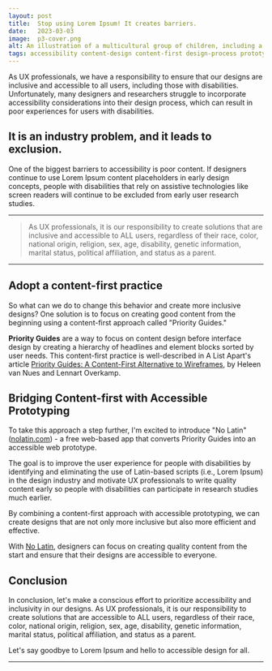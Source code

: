 ```yaml
---
layout: post
title:  Stop using Lorem Ipsum! It creates barriers.
date:   2023-03-03
image:  p3-cover.png
alt: An illustration of a multicultural group of children, including a boy in a wheelchair, smiling for a photo celebrating those who design with Accessibility in mind.
tags: accessibility content-design content-first design-process prototyping
---
```



As UX professionals, we have a responsibility to ensure that our designs are inclusive and accessible to all users, including those with disabilities. Unfortunately, many designers and researchers struggle to incorporate accessibility considerations into their design process, which can result in poor experiences for users with disabilities. 

## It is an industry problem, and it leads to exclusion.

One of the biggest barriers to accessibility is poor content. If designers continue to use Lorem Ipsum content placeholders in early design concepts, people with disabilities that rely on assistive technologies like screen readers will continue to be excluded from early user research studies.

<hr/>

<blockquote>As UX professionals, it is our responsibility to create solutions that are inclusive and accessible to ALL users, regardless of their race, color, national origin, religion, sex, age, disability, genetic information, marital status, political affiliation, and status as a parent.</blockquote>

<hr/>

## Adopt a content-first practice 

So what can we do to change this behavior and create more inclusive designs? One solution is to focus on creating good content from the beginning using a content-first approach called "Priority Guides."

__Priority Guides__ are a way to focus on content design before interface design by creating a hierarchy of headlines and element blocks sorted by user needs. This content-first practice is well-described in A List Apart's article <a href="https://alistapart.com/article/priority-guides-a-content-first-alternative-to-wireframes/" target="_blank" rel="noopener noreferrer">Priority Guides: A Content-First Alternative to Wireframes</a>, by Heleen van Nues and Lennart Overkamp.

## Bridging Content-first with Accessible Prototyping

To take this approach a step further, I'm excited to introduce "No Latin" (<a href="https://nolatin.com" target="_blank" rel="noopener noreferrer">nolatin.com</a>) - a free web-based app that converts Priority Guides into an accessible web prototype. 

The goal is to improve the user experience for people with disabilities by identifying and eliminating the use of Latin-based scripts (i.e., Lorem Ipsum) in the design industry and motivate UX professionals to write quality content early so people with disabilities can participate in research studies much earlier.

By combining a content-first approach with accessible prototyping, we can create designs that are not only more inclusive but also more efficient and effective. 

With <a href="https://nolatin.com" target="_blank" rel="noopener noreferrer">No Latin</a>, designers can focus on creating quality content from the start and ensure that their designs are accessible to everyone.

## Conclusion


In conclusion, let's make a conscious effort to prioritize accessibility and inclusivity in our designs. As UX professionals, it is our responsibility to create solutions that are accessible to ALL users, regardless of their race, color, national origin, religion, sex, age, disability, genetic information, marital status, political affiliation, and status as a parent. 

Let's say goodbye to Lorem Ipsum and hello to accessible design for all.

<hr/>